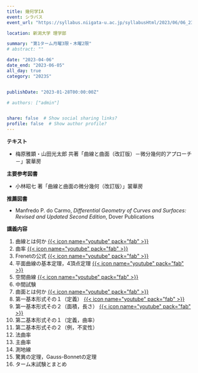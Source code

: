 ```yaml
---
title: 幾何学IA
event: シラバス
event_url: "https://syllabus.niigata-u.ac.jp/syllabusHtml/2023/06/06_231S1516_ja_JP.html"

location: 新潟大学 理学部

summary: "第1ターム月曜3限・木曜2限"
# abstract: ""

date: "2023-04-06"
date_end: "2023-06-05"
all_day: true
category: "2023S"


publishDate: "2023-01-28T00:00:00Z"

# authors: ["admin"]


share: false  # Show social sharing links?
profile: false  # Show author profile?
---
```

**テキスト**
- 梅原雅顕・山田光太郎 共著「曲線と曲面（改訂版）－微分幾何的アプローチ－」裳華房

**主要参考図書**
- 小林昭七 著「曲線と曲面の微分幾何（改訂版）」裳華房

**推薦図書**
- Manfredo P. do Carmo, *Differential Geometry of Curves and Surfaces: Revised and Updated Second Edition*, Dover Publications

**講義内容**
1. 曲線とは何か
	[{{< icon name="youtube" pack="fab" >}}](https://youtu.be/zHiM90e5Jto)
2. 曲率
	[{{< icon name="youtube" pack="fab" >}}](https://youtu.be/-5Ydw2paLtw)
3. Frenetの公式
	[{{< icon name="youtube" pack="fab" >}}](https://youtu.be/m2qwrfxpcc0)
4. 平面曲線の基本定理，4頂点定理
	[{{< icon name="youtube" pack="fab" >}}](https://youtu.be/62Z7NXuDzAI)
5. 空間曲線
	[{{< icon name="youtube" pack="fab" >}}](https://youtu.be/tL19shtM08Q)
6. 中間試験
7. 曲面とは何か
	[{{< icon name="youtube" pack="fab" >}}](https://youtu.be/6NzEQNBWC_A)
8. 第一基本形式その１（定義）
	[{{< icon name="youtube" pack="fab" >}}](https://youtu.be/o1d5nUnQImU)
9. 第一基本形式その２（面積，長さ）
	[{{< icon name="youtube" pack="fab" >}}](https://youtu.be/-El-dCoCqkE)
10. 第二基本形式その１（定義，曲率）
11. 第二基本形式その２（例，不変性）
12. 法曲率
13. 主曲率
14. 測地線
15. 驚異の定理，Gauss-Bonnetの定理
16. ターム末試験とまとめ
